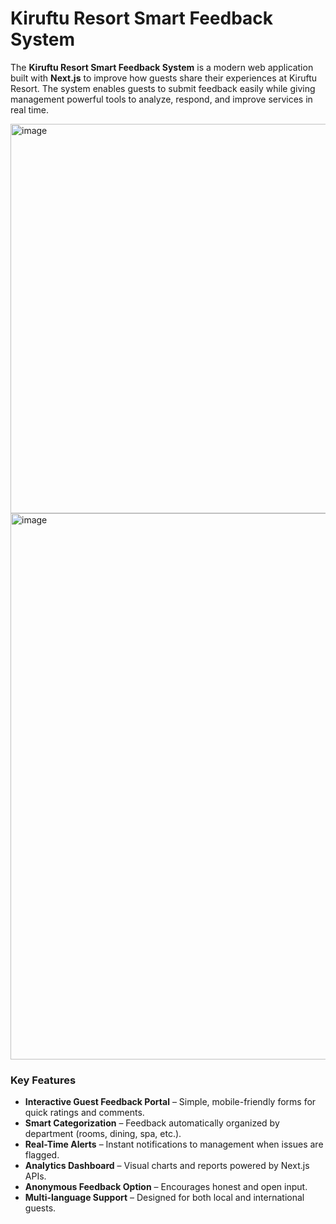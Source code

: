 

# Kiruftu Resort Smart Feedback System

The **Kiruftu Resort Smart Feedback System** is a modern web application built with **Next.js** to improve how guests share their experiences at Kiruftu Resort. The system enables guests to submit feedback easily while giving management powerful tools to analyze, respond, and improve services in real time.

<img width="1280" height="623" alt="image" src="https://github.com/user-attachments/assets/4687c07d-98c0-4ec0-8b1e-6be80785e4be" />
<img width="1280" height="874" alt="image" src="https://github.com/user-attachments/assets/2beaa4b5-4352-47d4-8fe0-8c3edd07fbda" />

### Key Features

* **Interactive Guest Feedback Portal** – Simple, mobile-friendly forms for quick ratings and comments.
* **Smart Categorization** – Feedback automatically organized by department (rooms, dining, spa, etc.).
* **Real-Time Alerts** – Instant notifications to management when issues are flagged.
* **Analytics Dashboard** – Visual charts and reports powered by Next.js APIs.
* **Anonymous Feedback Option** – Encourages honest and open input.
* **Multi-language Support** – Designed for both local and international guests.

